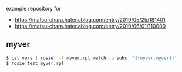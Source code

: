 example repository for 

- https://matsu-chara.hatenablog.com/entry/2019/05/25/181401
- https://matsu-chara.hatenablog.com/entry/2019/06/01/110000

## myver

```sh
$ cat vers | rosie  -f myver.rpl match -o subs  '{{myver.myver}}'
$ rosie test myver.rpl
```

